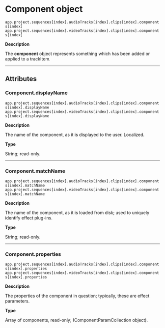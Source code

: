 # Component object

`app.project.sequences[index].audioTracks[index].clips[index].components[index]`
<br/>
`app.project.sequences[index].videoTracks[index].clips[index].components[index]`
<br/>

**Description**

The **component** object represents something which has been added or applied to a trackItem.

---

## Attributes

### Component.displayName

`app.project.sequences[index].audioTracks[index].clips[index].components[index].displayName`
<br/>
`app.project.sequences[index].videoTracks[index].clips[index].components[index].displayName`
<br/>

**Description**

The name of the component, as it is displayed to the user. Localized.

**Type**

String; read-only.

---

### Component.matchName

`app.project.sequences[index].audioTracks[index].clips[index].components[index].matchName`
<br/>
`app.project.sequences[index].videoTracks[index].clips[index].components[index].matchName`
<br/>

**Description**

The name of the component, as it is loaded from disk; used to uniquely identify effect plug-ins.

**Type**

String; read-only.

---

### Component.properties

`app.project.sequences[index].audioTracks[index].clips[index].components[index].properties`
<br/>
`app.project.sequences[index].videoTracks[index].clips[index].components[index].properties`
<br/>

**Description**

The properties of the component in question; typically, these are effect parameters.

**Type**

Array of components, read-only; (ComponentParamCollection object).
